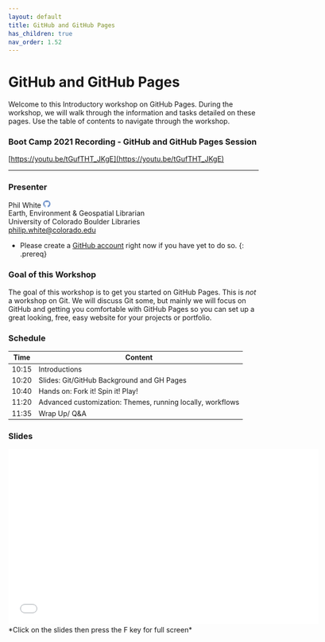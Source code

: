 ```yaml
---
layout: default
title: GitHub and GitHub Pages
has_children: true
nav_order: 1.52
---
```


# GitHub and GitHub Pages

Welcome to this Introductory workshop on GitHub Pages. During the workshop, we will walk through the information and tasks detailed on these pages. Use the table of contents to navigate through the workshop.

### Boot Camp 2021 Recording - GitHub and GitHub Pages Session
[https://youtu.be/tGufTHT_JKgE](https://youtu.be/tGufTHT_JKgE)

____
### Presenter
Phil White <a href='https://github.com/outpw' target='_blank'><img src='../content/img/GitHub-Mark-custom.svg' style='width:15px; padding:0; border:none !important;'></a>  
Earth, Environment & Geospatial Librarian  
University of Colorado Boulder Libraries  
[philip.white@colorado.edu](mailto:philip.white@colorado.edu)

- Please create a [GitHub account](https://github.com/) right now if you have yet to do so.
{: .prereq}

### Goal of this Workshop
The goal of this workshop is to get you started on GitHub Pages. This is *not* a workshop on Git. We will discuss Git some, but mainly we will focus on GitHub and getting you comfortable with GitHub Pages so you can set up a great looking, free, easy website for your projects or portfolio.

### Schedule

| Time | Content
| --- | ---
| 10:15 | Introductions
| 10:20 | Slides: Git/GitHub Background and GH Pages
| 10:40 | Hands on: Fork it! Spin it! Play!
| 11:20 | Advanced customization: Themes, running locally, workflows
| 11:35 | Wrap Up/ Q&A

### Slides  
<iframe width="625" height="352" frameborder="0" marginheight="0" marginwidth="0" src="slides/GitHub-GH-Pages.html"></iframe> *Click on the slides then press the F key for full screen*
